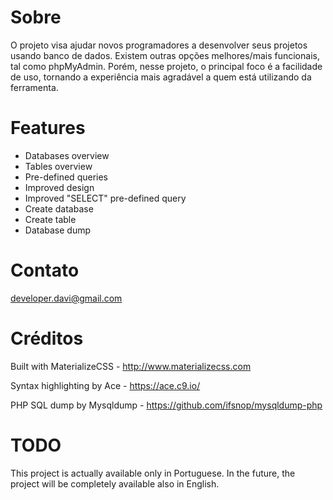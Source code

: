 # Sobre
O projeto visa ajudar novos programadores a desenvolver seus projetos usando banco de dados. Existem outras opções melhores/mais funcionais, tal como phpMyAdmin. Porém, nesse projeto, o principal foco é a facilidade de uso, tornando a experiência mais agradável a quem está utilizando da ferramenta.
# Features
- Databases overview
- Tables overview
- Pre-defined queries
- Improved design
- Improved "SELECT" pre-defined query
- Create database
- Create table
- Database dump
# Contato
developer.davi@gmail.com
# Créditos
Built with MaterializeCSS - http://www.materializecss.com

Syntax highlighting by Ace - https://ace.c9.io/

PHP SQL dump by Mysqldump - https://github.com/ifsnop/mysqldump-php
# TODO
This project is actually available only in Portuguese. In the future, the project will be completely available also in English.
